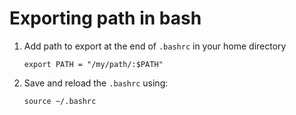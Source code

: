 # Exporting path in bash

1. Add path to export at the end of `.bashrc` in your home directory
    ```
    export PATH = "/my/path/:$PATH"
    ```
2. Save and reload the `.bashrc` using:
    ```
    source ~/.bashrc
    ```
